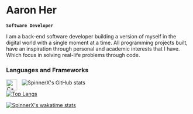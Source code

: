 # Aaron Her

**`Software Developer`**

I am a back-end software developer building a version of myself in the digital world with a single moment at a time. All programming projects built, have an inspiration through personal and academic interests that I have. Which focus in solving real-life problems through code.

### Languages and Frameworks

<img align="left" alt="C++" bg="0086BA" width ="30px" style="padding-right:10px;" src="https://cdn.jsdelivr.net/gh/devicons/devicon/icons/cplusplus/cplusplus-line.svg"/>


![SpinnerX's GitHub stats](https://github-readme-stats.vercel.app/api?username=SpinnerX&bg_color=00000000&hide_border=true&text_color=0086BA&custom_title=Stats&hide=contribs,prs)

[![Top Langs](https://github-readme-stats.vercel.app/api/top-langs/?username=SpinnerX&bg_color=00000000&hide_border=true&text_color=0086BA&title_color=0086BA)](https://github.com/anuraghazra/github-readme-stats)

[![SpinnerX's wakatime stats](https://github-readme-stats.vercel.app/api/wakatime?username=spinnerX&bg_color=00000000&hide_border=true&text_color=0086BA)](https://github.com/anuraghazra/github-readme-stats)

<!--
**SpinnerX/SpinnerX** is a ✨ _special_ ✨ repository because its `README.md` (this file) appears on your GitHub profile.

